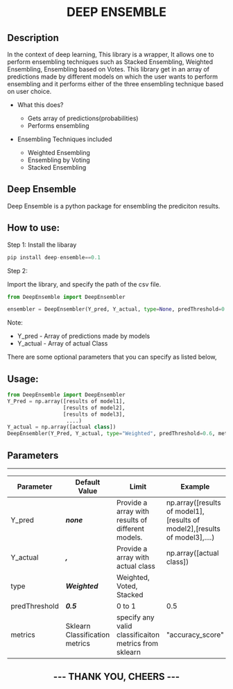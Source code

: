 <h1 align="center">DEEP ENSEMBLE</h1>

## Description
<p>In the context of deep learning, This library is a wrapper, It allows one to perform ensembling techniques such as Stacked Ensembling, Weighted Ensembling, Ensembling based on Votes.
 This library get in an array of predictions made by different models on which the user wants to perform ensembling and it performs either of the three ensembling technique based on user choice.

- What this does?
    * Gets array of predictions(probabilities)
    * Performs ensembling
    
- Ensembling Techniques included
    * Weighted Ensembling
    * Ensembling by Voting
    * Stacked Ensembling
    
</p>

## Deep Ensemble

<p>Deep Ensemble is a python package for ensembling the prediciton results. </p>

## How to use:

Step 1:
  Install the libaray

````python
pip install deep-ensemble==0.1
````
Step 2:

  Import the library, and specify the path of the csv file. 
````python
from DeepEnsemble import DeepEnsembler

ensembler = DeepEnsembler(Y_pred, Y_actual, type=None, predThreshold=0.5, metrics="accuracy_score")

````
Note:
  * Y_pred   - Array of predictions made by models
  * Y_actual - Array of actual Class 
  
  There are some optional parameters that you can specify as listed below,

## Usage:

````python
from DeepEnsemble import DeepEnsembler
Y_Pred = np.array([results of model1],
                  [results of model2],
                  [results of model3],
                   ....)
Y_actual = np.array([actual class])
DeepEnsembler(Y_Pred, Y_actual, type="Weighted", predThreshold=0.6, metrics="cohen_kappa_score")
````

## Parameters

------

| Parameter | Default Value | Limit | Example |
| ------ | ------ | ------ | ------ |
| Y_pred | ***none*** | Provide a array with results of different models. | np.array([results of model1],[results of model2],[results of model3],....) |
| Y_actual | ***,*** | Provide a array with actual class | np.array([actual class])
| type | ***Weighted*** | Weighted, Voted, Stacked |  | 
| predThreshold | ***0.5*** | 0 to 1 | 0.5 | 
| metrics | Sklearn Classification metrics | specify any valid classificaiton metrics from sklearn | "accuracy_score" | 



<h2 align="center"> --- THANK YOU, CHEERS --- </h2>
